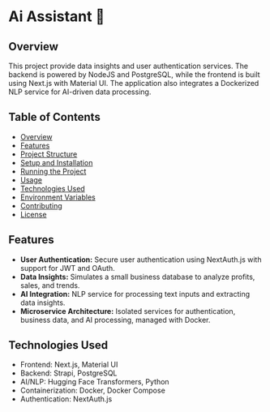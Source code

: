 # Ai Assistant 🤖

## Overview

This project provide data insights and user authentication services. The backend is powered by NodeJS and PostgreSQL, while the frontend is built using Next.js with Material UI. The application also integrates a Dockerized NLP service for AI-driven data processing.

## Table of Contents

- [Overview](#overview)
- [Features](#features)
- [Project Structure](#project-structure)
- [Setup and Installation](#setup-and-installation)
- [Running the Project](#running-the-project)
- [Usage](#usage)
- [Technologies Used](#technologies-used)
- [Environment Variables](#environment-variables)
- [Contributing](#contributing)
- [License](#license)

## Features

- **User Authentication:** Secure user authentication using NextAuth.js with support for JWT and OAuth.
- **Data Insights:** Simulates a small business database to analyze profits, sales, and trends.
- **AI Integration:** NLP service for processing text inputs and extracting data insights.
- **Microservice Architecture:** Isolated services for authentication, business data, and AI processing, managed with Docker.

## Technologies Used

- Frontend: Next.js, Material UI
- Backend: Strapi, PostgreSQL
- AI/NLP: Hugging Face Transformers, Python
- Containerization: Docker, Docker Compose
- Authentication: NextAuth.js
